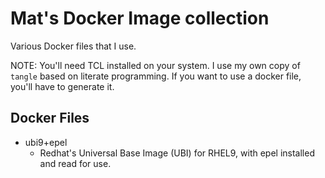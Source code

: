 # Mat's Docker Image collection

Various Docker files that I use.

NOTE: You'll need TCL installed on your system. I use my own copy of `tangle`
based on literate programming. If you want to use a docker file, you'll have
to generate it.

## Docker Files

 * ubi9+epel
   * Redhat's Universal Base Image (UBI) for RHEL9, with epel installed and read for use.


